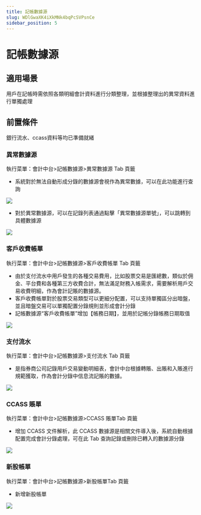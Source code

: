 ```yaml
---
title: 記帳數據源
slug: WDlGwaXK4iXkMNk4bqPcSVPsnCe
sidebar_position: 5
---
```



# 記帳數據源

## 適用場景 

用戶在記帳時需依照各類明細會計資料進行分類整理，並根據整理出的異常資料進行單獨處理

## 前置條件 

銀行流水、ccass資料等均已準備就緒

### 異常數據源

執行菜單：會計中台&gt;記帳數據源&gt;異常數據源 Tab 頁籤

- 系統對於無法自動形成分錄的數據源會視作為異常數據，可以在此功能進行查詢

<img src="/assets/LASEbmUmHoYtcxxlTANcLVd5n8e.png" src-width="3240" src-height="1576" align="center"/>

- 對於異常數據源，可以在記錄列表通過點擊「異常數據源單號」，可以跳轉到具體數據源

<img src="/assets/B3yqbZvLloSrt3x09M5cifqmn4J.png" src-width="3240" src-height="1408" align="center"/>

### 客戶收費帳單

執行菜單：會計中台&gt;記帳數據源&gt;客戶收費帳單 Tab 頁籤

- 由於支付流水中用戶發生的各種交易費用，比如股票交易是匯總數，類似於佣金、平台費和各種第三方收費合計，無法滿足財務入帳需求，需要解析用戶交易收費明細，作為會計記賬的數據源。
- 客戶收費帳單對於股票交易類型可以更細分配置，可以支持單獨區分出暗盤，並且暗盤交易可以單獨配置分錄規則並形成會計分錄
- 記帳數據源“客戶收費帳單”增加【帳務日期】，並用於記帳分錄帳務日期取值

<img src="/assets/Wrrib0RFaoSzrJx38uWc8KFInFf.png" src-width="3206" src-height="1502" align="center"/>

### 支付流水

執行菜單：會計中台&gt;記帳數據源&gt;支付流水 Tab 頁籤

- 是指券商公司記錄用戶交易變動明細表，會計中台根據轉賬、出賬和入賬進行規範獲取，作為會計分錄中信息流記賬的數據。

<img src="/assets/NfhUb89shodkQAxKkFwcDYo6nnh.png" src-width="3230" src-height="1502" align="center"/>

### CCASS 賬單

執行菜單：會計中台&gt;記帳數據源&gt;CCASS 賬單Tab 頁籤

- 增加 CCASS 文件解析，此 CCASS 數據源是相關文件導入後，系統自動根據配置完成會計分錄處理，可在此 Tab 查詢記錄或刪除已轉入的數據源分錄

<img src="/assets/DQOZbLdcWodpPixN6FGc1fkhnKh.png" src-width="3240" src-height="1478" align="center"/>

### 新股帳單

執行菜單：會計中台&gt;記帳數據源&gt;新股帳單Tab 頁籤

- 新增新股帳單

<img src="/assets/OYWsba3uzocLHcxVUrCcgXgjnhh.png" src-width="3262" src-height="1120" align="center"/>

